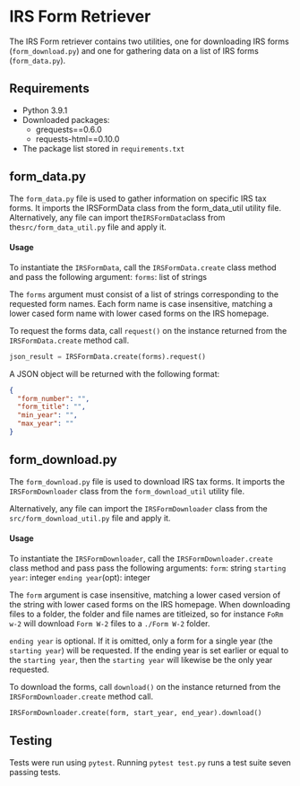 # IRS Form Retriever

The IRS Form retriever contains two utilities, one for downloading IRS forms (`form_download.py`) and one for gathering data on a list of IRS forms (`form_data.py`).

## Requirements

- Python 3.9.1
- Downloaded packages:
  - grequests==0.6.0
  - requests-html==0.10.0
- The package list stored in `requirements.txt`

## form_data.py

The `form_data.py` file is used to gather information on specific IRS tax forms. It imports the IRSFormData class from the form_data_util utility file. Alternatively, any file can import the`IRSFormData`class from the`src/form_data_util.py` file and apply it.

#### Usage

To instantiate the `IRSFormData`, call the `IRSFormData.create` class method and pass the following argument:
`forms`: list of strings

The `forms` argument must consist of a list of strings corresponding to the requested form names. Each form name is case insensitive, matching a lower cased form name with lower cased forms on the IRS homepage.

To request the forms data, call `request()` on the instance returned from the `IRSFormData.create` method call.

```py
json_result = IRSFormData.create(forms).request()
```

A JSON object will be returned with the following format:

```json
{
  "form_number": "",
  "form_title": "",
  "min_year": "",
  "max_year": ""
}
```

## form_download.py

The `form_download.py` file is used to download IRS tax forms.
It imports the `IRSFormDownloader` class from the `form_download_util` utility file.

Alternatively, any file can import the `IRSFormDownloader` class from the `src/form_download_util.py` file and apply it.

#### Usage

To instantiate the `IRSFormDownloader`, call the `IRSFormDownloader.create` class method and pass pass the following arguments:
`form`: string
`starting year`: integer
`ending year`(opt): integer

The `form` argument is case insensitive, matching a lower cased version of the string with lower cased forms on the IRS homepage.
When downloading files to a folder, the folder and file names are titleized, so for instance
`FoRm w-2` will download `Form W-2` files to a `./Form W-2` folder.

`ending year` is optional. If it is omitted, only a form for a single year (the `starting year`) will be requested. If the ending year is set earlier or equal to the `starting year`, then the `starting year` will likewise be the only year requested.

To download the forms, call `download()` on the instance returned from the `IRSFormDownloader.create` method call.

```py
IRSFormDownloader.create(form, start_year, end_year).download()
```

## Testing

Tests were run using `pytest`.
Running `pytest test.py` runs a test suite seven passing tests.
